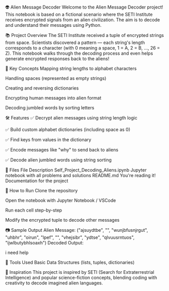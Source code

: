 👽 Alien Message Decoder
Welcome to the Alien Message Decoder project! This notebook is based on a fictional scenario where the SETI Institute receives encrypted signals from an alien civilization. The aim is to decode and understand their messages using Python.

📚 Project Overview
The SETI Institute received a tuple of encrypted strings from space. Scientists discovered a pattern — each string's length corresponds to a character (with 0 meaning a space, 1 = A, 2 = B, ..., 26 = Z). This notebook walks through the decoding process and even helps generate encrypted responses back to the aliens!

🧠 Key Concepts
Mapping string lengths to alphabet characters

Handling spaces (represented as empty strings)

Creating and reversing dictionaries

Encrypting human messages into alien format

Decoding jumbled words by sorting letters

🛠️ Features
✅ Decrypt alien messages using string length logic

✅ Build custom alphabet dictionaries (including space as 0)

✅ Find keys from values in the dictionary

✅ Encode messages like "why" to send back to aliens

✅ Decode alien jumbled words using string sorting

📁 Files
File	Description
Self_Project_Decoding_Aliens.ipynb	Jupyter notebook with all problems and solutions
README.md	You're reading it! Documentation for the project

🚀 How to Run
Clone the repository

Open the notebook with Jupyter Notebook / VSCode

Run each cell step-by-step

Modify the encrypted tuple to decode other messages



📷 Sample Output
Alien Message:
("ajsuydtbe", "", "wunjbfusnjrgut", "uhbhr", "oirun", "lpef", "", "vhejsibr", "ydtse", "qlvuusrntuos", "ijwlbutybhlsoaxh")
Decoded Output:

i need help

🤖 Tools Used
Basic Data Structures (lists, tuples, dictionaries)

🌌 Inspiration
This project is inspired by SETI (Search for Extraterrestrial Intelligence) and popular science-fiction concepts, blending coding with creativity to decode imagined alien languages.

